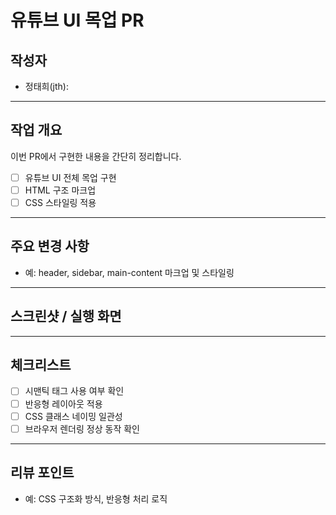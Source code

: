 # 유튜브 UI 목업 PR

## 작성자
- 정태희(jth): <!-- 예: 김유현 (kyh) -->

---

## 작업 개요
이번 PR에서 구현한 내용을 간단히 정리합니다.

- [ ] 유튜브 UI 전체 목업 구현
- [ ] HTML 구조 마크업
- [ ] CSS 스타일링 적용

---

## 주요 변경 사항
<!-- 주요 코드 변경 사항, 폴더 구조, CSS 네이밍 규칙 등 -->
- 예: header, sidebar, main-content 마크업 및 스타일링

---

## 스크린샷 / 실행 화면
<!-- UI 캡처 이미지 첨부 (데스크톱/모바일) -->

---

## 체크리스트
- [ ] 시맨틱 태그 사용 여부 확인
- [ ] 반응형 레이아웃 적용
- [ ] CSS 클래스 네이밍 일관성
- [ ] 브라우저 렌더링 정상 동작 확인

---

## 리뷰 포인트
<!-- 리뷰어에게 중점적으로 피드백 받고 싶은 부분 작성 -->
- 예: CSS 구조화 방식, 반응형 처리 로직
